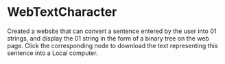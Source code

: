 # WebTextCharacter
Created a website that can convert a sentence entered by the user into 01 strings, and display the 01 string in the form of a binary tree on the web page. Click the corresponding node to download the text representing this sentence into a Local computer.

